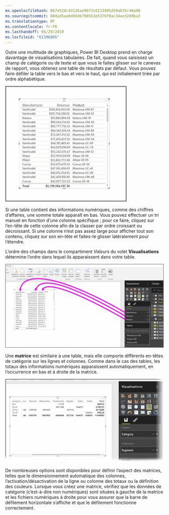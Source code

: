 ```yaml
---
ms.openlocfilehash: 867e528c43126ae9073c0113905d59a835c46a96
ms.sourcegitcommit: 60dad5aa0d85db790553e537bf8ac34ee3289ba3
ms.translationtype: MT
ms.contentlocale: fr-FR
ms.lasthandoff: 05/29/2019
ms.locfileid: "61396805"
---
```

Outre une multitude de graphiques, Power BI Desktop prend en charge davantage de visualisations tabulaires. De fait, quand vous saisissez un champ de catégorie ou de texte et que vous le faites glisser sur le canevas de rapport, vous obtenez une table de résultats par défaut. Vous pouvez faire défiler la table vers le bas et vers le haut, qui est initialement triée par ordre alphabétique.

![](media/3-6-create-tables-matrixes/3-6_1.png)

Si une table contient des informations numériques, comme des chiffres d’affaires, une somme totale apparaît en bas. Vous pouvez effectuer un tri manuel en fonction d’une colonne spécifique ; pour ce faire, cliquez sur l’en-tête de cette colonne afin de la classer par ordre croissant ou décroissant. Si une colonne n’est pas assez large pour afficher tout son contenu, cliquez sur son en-tête et faites-le glisser latéralement pour l’étendre.

L’ordre des champs dans le compartiment *Valeurs* du volet **Visualisations** détermine l’ordre dans lequel ils apparaissent dans votre table.

![](media/3-6-create-tables-matrixes/3-6_2.png)

Une **matrice** est similaire à une table, mais elle comporte différents en-têtes de catégorie sur les lignes et colonnes. Comme dans le cas des tables, les totaux des informations numériques apparaissent automatiquement, en l’occurrence en bas et à droite de la matrice.

![](media/3-6-create-tables-matrixes/3-6_3.png)

De nombreuses options sont disponibles pour définir l’aspect des matrices, telles que le dimensionnement automatique des colonnes, l’activation/désactivation de la ligne ou colonne des totaux ou la définition des couleurs. Lorsque vous créez une matrice, vérifiez que les données de catégorie (c’est-à-dire non numériques) sont situées à gauche de la matrice et les fichiers numériques à droite pour vous assurer que la barre de défilement horizontale s’affiche et que le défilement fonctionne correctement.

